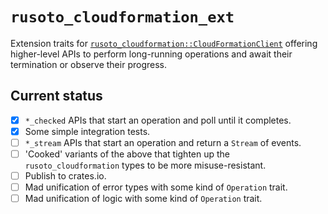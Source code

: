 # `rusoto_cloudformation_ext`

Extension traits for [`rusoto_cloudformation::CloudFormationClient`](https://docs.rs/rusoto_cloudformation/0.46.0/rusoto_cloudformation/struct.CloudFormationClient.html) offering higher-level APIs to perform long-running operations and await their termination or observe their progress.

## Current status

- [x] `*_checked` APIs that start an operation and poll until it completes.
- [x] Some simple integration tests.
- [ ] `*_stream` APIs that start an operation and return a `Stream` of events.
- [ ] 'Cooked' variants of the above that tighten up the `rusoto_cloudformation` types to be more misuse-resistant.
- [ ] Publish to crates.io.
- [ ] Mad unification of error types with some kind of `Operation` trait.
- [ ] Mad unification of logic with some kind of `Operation` trait.

